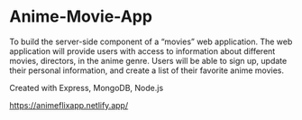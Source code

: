 # Anime-Movie-App
To build the server-side component of a “movies” web application. The web application will provide users with access to information about different movies, directors, in the anime genre. Users will be able to sign up, update their personal information, and create a list of their favorite anime movies.

Created with Express, MongoDB, Node.js

https://animeflixapp.netlify.app/
